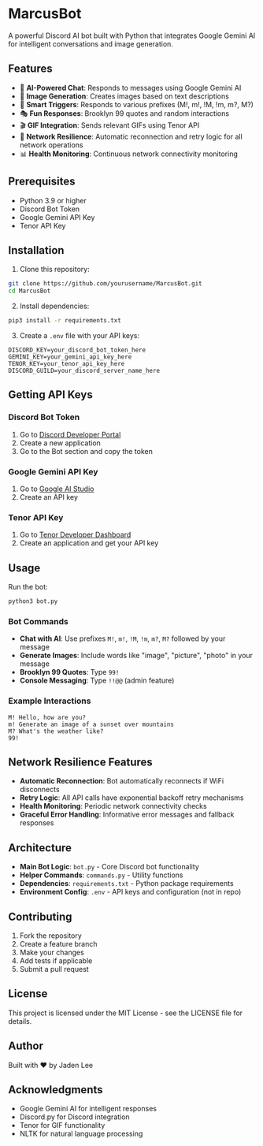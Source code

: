 # MarcusBot

A powerful Discord AI bot built with Python that integrates Google Gemini AI for intelligent conversations and image generation.

## Features

- 🤖 **AI-Powered Chat**: Responds to messages using Google Gemini AI
- 🎨 **Image Generation**: Creates images based on text descriptions
- 🎯 **Smart Triggers**: Responds to various prefixes (M!, m!, !M, !m, m?, M?)
- 🎭 **Fun Responses**: Brooklyn 99 quotes and random interactions
- 🎬 **GIF Integration**: Sends relevant GIFs using Tenor API
- 🔄 **Network Resilience**: Automatic reconnection and retry logic for all network operations
- 📊 **Health Monitoring**: Continuous network connectivity monitoring

## Prerequisites

- Python 3.9 or higher
- Discord Bot Token
- Google Gemini API Key
- Tenor API Key

## Installation

1. Clone this repository:
```bash
git clone https://github.com/yourusername/MarcusBot.git
cd MarcusBot
```

2. Install dependencies:
```bash
pip3 install -r requirements.txt
```

3. Create a `.env` file with your API keys:
```env
DISCORD_KEY=your_discord_bot_token_here
GEMINI_KEY=your_gemini_api_key_here
TENOR_KEY=your_tenor_api_key_here
DISCORD_GUILD=your_discord_server_name_here
```

## Getting API Keys

### Discord Bot Token
1. Go to [Discord Developer Portal](https://discord.com/developers/applications)
2. Create a new application
3. Go to the Bot section and copy the token

### Google Gemini API Key
1. Go to [Google AI Studio](https://makersuite.google.com/app/apikey)
2. Create an API key

### Tenor API Key
1. Go to [Tenor Developer Dashboard](https://tenor.com/developer/dashboard)
2. Create an application and get your API key

## Usage

Run the bot:
```bash
python3 bot.py
```

### Bot Commands

- **Chat with AI**: Use prefixes `M!`, `m!`, `!M`, `!m`, `m?`, `M?` followed by your message
- **Generate Images**: Include words like "image", "picture", "photo" in your message
- **Brooklyn 99 Quotes**: Type `99!`
- **Console Messaging**: Type `!!@@` (admin feature)

### Example Interactions

```
M! Hello, how are you?
m! Generate an image of a sunset over mountains
M? What's the weather like?
99!
```

## Network Resilience Features

- **Automatic Reconnection**: Bot automatically reconnects if WiFi disconnects
- **Retry Logic**: All API calls have exponential backoff retry mechanisms
- **Health Monitoring**: Periodic network connectivity checks
- **Graceful Error Handling**: Informative error messages and fallback responses

## Architecture

- **Main Bot Logic**: `bot.py` - Core Discord bot functionality
- **Helper Commands**: `commands.py` - Utility functions
- **Dependencies**: `requirements.txt` - Python package requirements
- **Environment Config**: `.env` - API keys and configuration (not in repo)

## Contributing

1. Fork the repository
2. Create a feature branch
3. Make your changes
4. Add tests if applicable
5. Submit a pull request

## License

This project is licensed under the MIT License - see the LICENSE file for details.

## Author

Built with ❤️ by Jaden Lee

## Acknowledgments

- Google Gemini AI for intelligent responses
- Discord.py for Discord integration
- Tenor for GIF functionality
- NLTK for natural language processing
